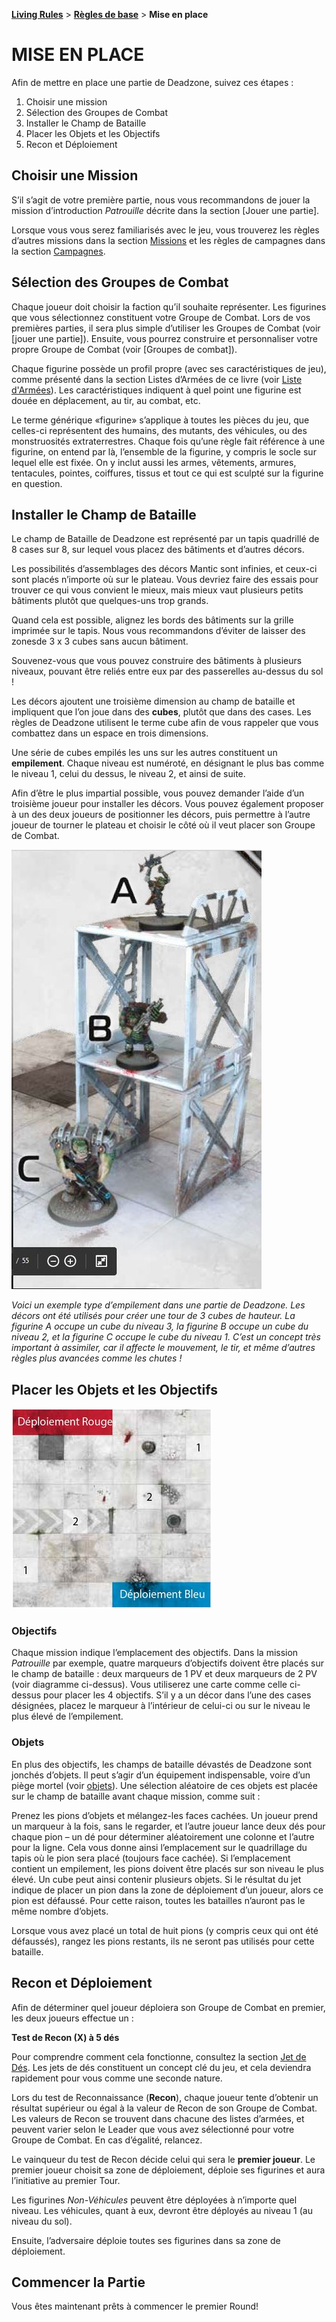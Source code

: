 **[Living Rules](../contents.md)** > **[Règles de base](contents.md)** > **Mise en place**

# MISE EN PLACE

Afin de mettre en place une partie de Deadzone, suivez ces étapes :

1) Choisir une mission
2) Sélection des Groupes de Combat
3) Installer le Champ de Bataille
4) Placer les Objets et les Objectifs
5) Recon et Déploiement


## Choisir une Mission
S’il s’agit de votre première partie, nous vous recommandons de jouer la mission d’introduction _Patrouille_ décrite dans la section [Jouer une partie].

Lorsque vous vous serez familiarisés avec le jeu, vous trouverez les règles d’autres missions dans la section [Missions](../missions/contents.md) et les règles de campagnes dans la section [Campagnes](../campaign/contents.md).


## Sélection des Groupes de Combat

Chaque joueur doit choisir la faction qu’il souhaite représenter. Les figurines que vous sélectionnez constituent votre Groupe de Combat. Lors de vos premières parties, il sera plus simple d’utiliser les Groupes de Combat (voir [jouer une partie]). Ensuite, vous pourrez construire et personnaliser votre propre Groupe de Combat (voir [Groupes de combat]).

Chaque figurine possède un profil propre (avec ses caractéristiques de jeu), comme présenté dans la section Listes d’Armées de ce livre (voir [Liste d'Armées](../armies/contents.md)). Les caractéristiques indiquent à quel point une figurine est douée en déplacement, au tir, au combat, etc.

Le terme générique «figurine» s’applique à toutes les pièces du jeu, que celles-ci représentent des humains, des mutants, des véhicules, ou des monstruosités extraterrestres. Chaque fois qu’une règle fait référence à une figurine, on entend par là, l’ensemble de la figurine, y compris le socle sur lequel elle est fixée. On y inclut aussi les armes, vêtements, armures, tentacules, pointes, coiffures, tissus et tout ce qui est sculpté sur la figurine en question.


## Installer le Champ de Bataille
Le champ de Bataille de Deadzone est représenté par un tapis quadrillé de 8 cases sur 8, sur lequel vous placez des bâtiments et d’autres décors.

Les possibilités d’assemblages des décors Mantic sont infinies, et ceux-ci sont placés n’importe où sur le plateau. Vous devriez faire des essais pour trouver ce qui vous convient le mieux, mais mieux vaut plusieurs petits bâtiments plutôt que quelques-uns trop grands.

Quand cela est possible, alignez les bords des bâtiments sur la grille imprimée sur le tapis. Nous vous recommandons d’éviter de laisser des zonesde 3 x 3 cubes sans aucun bâtiment.

Souvenez-vous que vous pouvez construire des bâtiments à plusieurs niveaux, pouvant être reliés entre eux par des passerelles au-dessus du sol !

Les décors ajoutent une troisième dimension au champ de bataille et impliquent que l’on joue dans des **cubes**, plutôt que dans des cases. Les règles de Deadzone utilisent le terme cube afin de vous rappeler que vous combattez dans un espace en trois dimensions.

Une série de cubes empilés les uns sur les autres constituent un **empilement**. Chaque niveau est numéroté, en désignant le plus bas comme le niveau 1, celui du dessus, le niveau 2, et ainsi de suite.

Afin d’être le plus impartial possible, vous pouvez demander l’aide d’un troisième joueur pour installer les décors. Vous pouvez également proposer à un des deux joueurs de positionner les décors, puis permettre à l’autre joueur de tourner le plateau et choisir le côté où il veut placer son Groupe de Combat.

![Exemple d'empilement](https://github.com/orouet/DeadZone-Rules/blob/master/rules/living/resources/situations/1.jpg?raw=true)

_Voici un exemple type d’empilement dans une partie de Deadzone. Les décors ont été utilisés pour créer une tour de 3 cubes de hauteur. La figurine A occupe un cube du niveau 3, la figurine B occupe un cube du niveau 2, et la figurine C occupe le cube du niveau 1. C’est un concept très important à assimiler, car il affecte le mouvement, le tir, et même d’autres règles plus avancées comme les chutes !_


## Placer les Objets et les Objectifs

![Carte de mise en place](https://github.com/orouet/DeadZone-Rules/blob/master/missions/patrol/map-fr.jpg?raw=true)

### Objectifs
Chaque mission indique l’emplacement des objectifs. Dans la mission _Patrouille_ par exemple, quatre marqueurs d’objectifs doivent être placés sur le champ de bataille : deux marqueurs de 1 PV et deux marqueurs de 2 PV (voir diagramme ci-dessus). Vous utiliserez une carte comme celle ci-dessus pour placer les 4 objectifs. S’il y a un décor dans l’une des cases désignées, placez le marqueur à l’intérieur de celui-ci ou sur le niveau le plus élevé de l’empilement.

### Objets
En plus des objectifs, les champs de bataille dévastés de Deadzone sont jonchés d’objets. Il peut s’agir d’un équipement indispensable, voire d’un piège mortel (voir [objets](items.md)). Une sélection aléatoire de ces objets est placée sur le champ de bataille avant chaque mission, comme suit :

Prenez les pions d’objets et mélangez-les faces cachées. Un joueur prend un marqueur à la fois, sans le regarder, et l’autre joueur lance deux dés pour chaque pion – un dé pour déterminer aléatoirement une colonne et l’autre pour la ligne. Cela vous donne ainsi l’emplacement sur le quadrillage du tapis où le pion sera placé (toujours face cachée). Si l’emplacement contient un empilement, les pions doivent être placés sur son niveau le plus élevé. Un cube peut ainsi contenir plusieurs objets. Si le résultat du jet indique de placer un pion dans la zone de déploiement d’un joueur, alors ce pion est défaussé. Pour cette raison, toutes les batailles n’auront pas le même nombre d’objets.

Lorsque vous avez placé un total de huit pions (y compris ceux qui ont été défaussés), rangez les pions restants, ils ne seront pas utilisés pour cette bataille.


## Recon et Déploiement
Afin de déterminer quel joueur déploiera son Groupe de Combat en premier, les deux joueurs effectue un :

**Test de Recon (X) à 5 dés**

Pour comprendre comment cela fonctionne, consultez la section [Jet de Dés](tests.md). Les jets de dés constituent un concept clé du jeu, et cela deviendra rapidement pour vous comme une seconde nature.

Lors du test de Reconnaissance (**Recon**), chaque joueur tente d’obtenir un résultat supérieur ou égal à la valeur de Recon de son Groupe de Combat. Les valeurs de Recon se trouvent dans chacune des listes d’armées, et peuvent varier selon le Leader que vous avez sélectionné pour votre Groupe de Combat. En cas d’égalité, relancez.

Le vainqueur du test de Recon décide celui qui sera le **premier joueur**. Le premier joueur choisit sa zone de déploiement, déploie ses figurines et aura l’initiative au premier Tour.

Les figurines _Non-Véhicules_ peuvent être déployées à n’importe quel niveau. Les véhicules, quant à eux, devront être déployés au niveau 1 (au niveau du sol).

Ensuite, l’adversaire déploie toutes ses figurines dans sa zone de déploiement.


## Commencer la Partie
Vous êtes maintenant prêts à commencer le premier Round!

